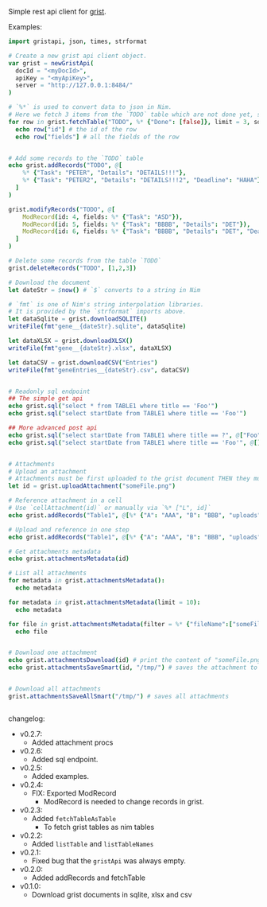 Simple rest api client for [grist](https://getgrist.com/).

Examples:

```nim
import gristapi, json, times, strformat

# Create a new grist api client object.
var grist = newGristApi(
  docId = "<myDocId>",
  apiKey = "<myApiKey>",
  server = "http://127.0.0.1:8484/"
)

# `%*` is used to convert data to json in Nim.
# Here we fetch 3 items from the `TODO` table which are not done yet, sorted by the "Added" column
for row in grist.fetchTable("TODO", %* {"Done": [false]}, limit = 3, sort = "Added"):
  echo row["id"] # the id of the row
  echo row["fields"] # all the fields of the row


# Add some records to the `TODO` table
echo grist.addRecords("TODO", @[
    %* {"Task": "PETER", "Details": "DETAILS!!!"},
    %* {"Task": "PETER2", "Details": "DETAILS!!!2", "Deadline": "HAHA"}
  ]
)

grist.modifyRecords("TODO", @[
    ModRecord(id: 4, fields: %* {"Task": "ASD"}),
    ModRecord(id: 5, fields: %* {"Task": "BBBB", "Details": "DET"}),
    ModRecord(id: 6, fields: %* {"Task": "BBBB", "Details": "DET", "Deadline": "2022.01.13"}),
  ]
)

# Delete some records from the table `TODO`
grist.deleteRecords("TODO", [1,2,3])

# Download the document
let dateStr = $now() # `$` converts to a string in Nim

# `fmt` is one of Nim's string interpolation libraries.
# It is provided by the `strformat` imports above.
let dataSqlite = grist.downloadSQLITE()
writeFile(fmt"gene__{dateStr}.sqlite", dataSqlite)

let dataXLSX = grist.downloadXLSX()
writeFile(fmt"gene__{dateStr}.xlsx", dataXLSX)

let dataCSV = grist.downloadCSV("Entries")
writeFile(fmt"geneEntries__{dateStr}.csv", dataCSV)


# Readonly sql endpoint
## The simple get api
echo grist.sql("select * from TABLE1 where title == 'Foo'")
echo grist.sql("select startDate from TABLE1 where title == 'Foo'")

## More advanced post api
echo grist.sql("select startDate from TABLE1 where title == ?", @["Foo"], timeout = 500)
echo grist.sql("select startDate from TABLE1 where title == 'Foo'", @[], timeout = 500)


# Attachments
# Upload an attachment
# Attachments must be first uploaded to the grist document THEN they must be referenced
let id = grist.uploadAttachment("someFile.png")

# Reference attachment in a cell
# Use `cellAttachment(id)` or manually via `%* ["L", id]`
echo grist.addRecords("Table1", @[%* {"A": "AAA", "B": "BBB", "uploads": cellAttachment(id)}])

# Upload and reference in one step
echo grist.addRecords("Table1", @[%* {"A": "AAA", "B": "BBB", "uploads": cellAttachment(grist.uploadAttachment("someFile.png"))}])

# Get attachments metadata
echo grist.attachmentsMetadata(id)

# List all attachments
for metadata in grist.attachmentsMetadata():
  echo metadata

for metadata in grist.attachmentsMetadata(limit = 10):
  echo metadata

for file in grist.attachmentsMetadata(filter = %* {"fileName":["someFile.png"]}):
  echo file


# Download one attachment
echo grist.attachmentsDownload(id) # print the content of "someFile.png"
echo grist.attachmentsSaveSmart(id, "/tmp/") # saves the attachment to the folder "/tmp/" under its original name


# Download all attachments
grist.attachmentsSaveAllSmart("/tmp/") # saves all attachments 



```




changelog:
- v0.2.7:
  - Added attachment procs
- v0.2.6:
  - Added sql endpoint.
- v0.2.5:
  - Added examples.
- v0.2.4:
  - FIX: Exported ModRecord
    - ModRecord is needed to change records in grist.
- v0.2.3:
  - Added `fetchTableAsTable`
    - To fetch grist tables as nim tables
- v0.2.2:
  - Added `listTable` and `listTableNames`
- v0.2.1:
  - Fixed bug that the `gristApi` was always empty.
- v0.2.0:
  - Added addRecords and fetchTable
- v0.1.0:
  - Download grist documents in sqlite, xlsx and csv
